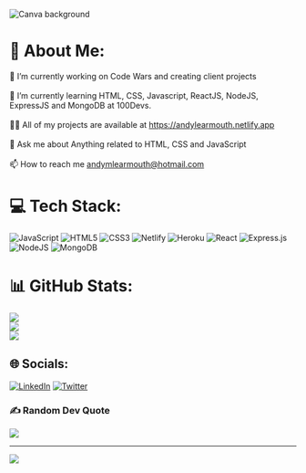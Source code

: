 ![Canva background](https://user-images.githubusercontent.com/108182837/200116754-6122133f-3eff-4126-8173-b564bd16c446.jpeg)

# 💫 About Me:
🔭 I’m currently working on Code Wars and creating client projects<br><br>🌱 I’m currently learning HTML, CSS, Javascript, ReactJS, NodeJS, ExpressJS and MongoDB at 100Devs.<br><br>👨‍💻 All of my projects are available at https://andylearmouth.netlify.app<br><br>💬 Ask me about Anything related to HTML, CSS and JavaScript<br><br>📫 How to reach me andymlearmouth@hotmail.com


# 💻 Tech Stack:
![JavaScript](https://img.shields.io/badge/javascript-%23323330.svg?style=for-the-badge&logo=javascript&logoColor=%23F7DF1E) ![HTML5](https://img.shields.io/badge/html5-%23E34F26.svg?style=for-the-badge&logo=html5&logoColor=white) ![CSS3](https://img.shields.io/badge/css3-%231572B6.svg?style=for-the-badge&logo=css3&logoColor=white) ![Netlify](https://img.shields.io/badge/netlify-%23000000.svg?style=for-the-badge&logo=netlify&logoColor=#00C7B7) ![Heroku](https://img.shields.io/badge/heroku-%23430098.svg?style=for-the-badge&logo=heroku&logoColor=white) ![React](https://img.shields.io/badge/react-%2320232a.svg?style=for-the-badge&logo=react&logoColor=%2361DAFB) ![Express.js](https://img.shields.io/badge/express.js-%23404d59.svg?style=for-the-badge&logo=express&logoColor=%2361DAFB) ![NodeJS](https://img.shields.io/badge/node.js-6DA55F?style=for-the-badge&logo=node.js&logoColor=white) ![MongoDB](https://img.shields.io/badge/MongoDB-%234ea94b.svg?style=for-the-badge&logo=mongodb&logoColor=white)


# 📊 GitHub Stats:
![](https://github-readme-stats.vercel.app/api?username=AndyMLearmouth92&theme=city_light&hide_border=false&include_all_commits=true&count_private=true)<br/>
![](https://github-readme-streak-stats.herokuapp.com/?user=AndyMLearmouth92&theme=city_light&hide_border=false)<br/>
![](https://github-readme-stats.vercel.app/api/top-langs/?username=AndyMLearmouth92&theme=city_light&hide_border=false&include_all_commits=true&count_private=true&layout=compact)


## 🌐 Socials:
[![LinkedIn](https://img.shields.io/badge/LinkedIn-%230077B5.svg?logo=linkedin&logoColor=white)](https://www.linkedin.com/in/andrewlearmouth) 
[![Twitter](https://img.shields.io/badge/Twitter-%231DA1F2.svg?logo=Twitter&logoColor=white)](https://twitter.com/Andyml92) 


### ✍️ Random Dev Quote
![](https://quotes-github-readme.vercel.app/api?type=horizontal&theme=radical)

---
[![](https://visitcount.itsvg.in/api?id=AndyMLearmouth92&icon=0&color=1)](https://visitcount.itsvg.in)

<!-- Proudly created with GPRM ( https://gprm.itsvg.in ) -->
